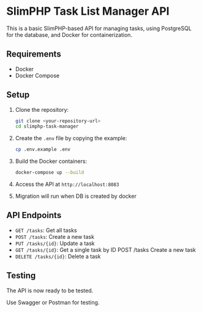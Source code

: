 # SlimPHP Task List Manager API

This is a basic SlimPHP-based API for managing tasks, using PostgreSQL for the database, and Docker for containerization.

## Requirements

- Docker
- Docker Compose

## Setup

1. Clone the repository:
    ```bash
    git clone <your-repository-url>
    cd slimphp-task-manager
    ```

2. Create the `.env` file by copying the example:
    ```bash
    cp .env.example .env
    ```

3. Build the Docker containers:
    ```bash
    docker-compose up --build
    ```

4. Access the API at `http://localhost:8083`

5. Migration will run when DB is created by docker 
   

## API Endpoints

- `GET /tasks`: Get all tasks
- `POST /tasks`: Create a new task
- `PUT /tasks/{id}`: Update a task
- `GET /tasks/{id}`:  Get a single task by ID POST /tasks Create a new task
- `DELETE /tasks/{id}`: Delete a task

## Testing

The API is now ready to be tested.

Use Swagger or Postman for testing.